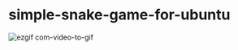 # simple-snake-game-for-ubuntu

![ezgif com-video-to-gif](https://user-images.githubusercontent.com/73737391/219854849-e0d58373-a811-4554-9340-58a412c0223a.gif)
